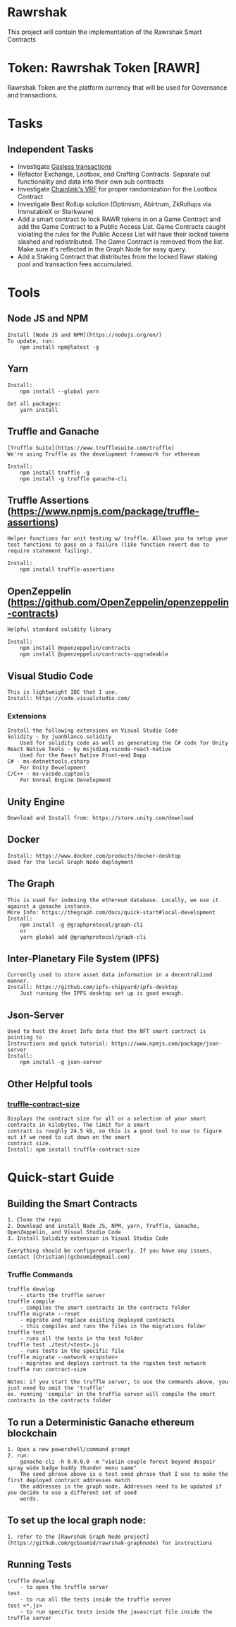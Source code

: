 # Rawrshak
This project will contain the implementation of the Rawrshak Smart Contracts

# Token: Rawrshak Token [RAWR]
Rawrshak Token are the platform currency that will be used for Governance and transactions.

# Tasks
## Independent Tasks
- Investigate [Gasless transactions](https://docs.openzeppelin.com/learn/sending-gasless-transactions)
- Refactor Exchange, Lootbox, and Crafting Contracts. Separate out functionality and data into their own sub contracts
- Investigate [Chainlink's VRF](https://docs.chain.link/docs/chainlink-vrf) for proper randomization for the Lootbox Contract
- Investigate Best Rollup solution (Optimism, Abirtrum, ZkRollups via ImmutableX or Starkware)
- Add a smart contract to lock RAWR tokens in on a Game Contract and add the Game Contract to a Public Access List. Game Contracts
    caught violating the rules for the Public Access List will have their locked tokens slashed and redistributed. The Game Contract
    is removed from the list. Make sure it's reflected in the Graph Node for easy query.
- Add a Staking Contract that distributes from the locked Rawr staking pool and transaction fees accumulated.


# Tools
## Node JS and NPM
    Install [Node JS and NPM](https://nodejs.org/en/)
    To update, run:
        npm install npm@latest -g

## Yarn
    Install:
        npm install --global yarn

    Get all packages:
        yarn install

## Truffle and Ganache
    [Truffle Suite](https://www.trufflesuite.com/truffle)
    We're using Truffle as the development framework for ethereum

    Install:
        npm install truffle -g 
        npm install -g truffle ganache-cli

## Truffle Assertions (https://www.npmjs.com/package/truffle-assertions)
    Helper functions for unit testing w/ truffle. Allows you to setup your test functions to pass on a failure (like function revert due to require statement failing).

    Install: 
        npm install truffle-assertions
        
## OpenZeppelin (https://github.com/OpenZeppelin/openzeppelin-contracts)
    Helpful standard solidity library
    
    Install:
        npm install @openzeppelin/contracts
        npm install @openzeppelin/contracts-upgradeable

## Visual Studio Code
    This is lightweight IDE that I use.
    Install: https://code.visualstudio.com/

### Extensions
    Install the following extensions on Visual Studio Code
    Solidity - by juanblanco.solidity 
        Used for solidity code as well as generating the C# code for Unity
    React Native Tools - by msjsdiag.vscode-react-native
        Used for the React Native Front-end Dapp
    C# - ms-dotnettools.csharp
        For Unity Development
    C/C++ - ms-vscode.cpptools
        For Unreal Engine Development

## Unity Engine
    Download and Install from: https://store.unity.com/download

## Docker 
    Install: https://www.docker.com/products/docker-desktop
    Used for the local Graph Node deployment

## The Graph
    This is used for indexing the ethereum database. Locally, we use it against a ganache instance.
    More Info: https://thegraph.com/docs/quick-start#local-development
    Install:
        npm install -g @graphprotocol/graph-cli
        or 
        yarn global add @graphprotocol/graph-cli
    
## Inter-Planetary File System (IPFS)
    Currently used to store asset data information in a decentralized manner.
    Install: https://github.com/ipfs-shipyard/ipfs-desktop 
        Just running the IPFS desktop set up is good enough.

## Json-Server
    Used to host the Asset Info data that the NFT smart contract is pointing to
    Instructions and quick tutorial: https://www.npmjs.com/package/json-server
    Install:
        npm install -g json-server

## Other Helpful tools
### [truffle-contract-size](https://www.npmjs.com/package/truffle-contract-size) 
    Displays the contract size for all or a selection of your smart contracts in kilobytes. The limit for a smart 
    contract is roughly 24.5 kb, so this is a good tool to use to figure out if we need to cut down on the smart 
    contract size. 
    Install: npm install truffle-contract-size


# Quick-start Guide

## Building the Smart Contracts
    1. Clone the repo 
    2. Download and install Node JS, NPM, yarn, Truffle, Ganache, OpenZeppelin, and Visual Studio Code
    3. Install Solidity extension in Visual Studio Code

    Everything should be configured properly. If you have any issues, contact [Christian](gcbsumid@gmail.com)

### Truffle Commands
    truffle develop
        - starts the truffle server
    truffle compile
        - compiles the smart contracts in the contracts folder
    truffle migrate --reset
        - migrate and replace existing deployed contracts
        - this compiles and runs the files in the migrations folder
    truffle test
        - runs all the tests in the test folder
    truffle test ./test/<test>.js
        - runs tests in the specific file
    truffle migrate --network <ropsten>
        - migrates and deploys contract to the ropsten test network
    truffle run contract-size 

    Notes: if you start the truffle server, to use the commands above, you just need to omit the 'truffle'
    ex. running 'compile' in the truffle server will compile the smart contracts in the contracts folder

## To run a Deterministic Ganache ethereum blockchain
    1. Open a new powershell/command prompt
    2. run:
        ganache-cli -h 0.0.0.0 -m "violin couple forest beyond despair spray wide badge buddy thunder menu same"
        The seed phrase above is a test seed phrase that I use to make the first deployed contract addresses match
        the addresses in the graph node. Addresses need to be updated if you decide to use a different set of seed
        words.
    
## To set up the local graph node:
    1. refer to the [Rawrshak Graph Node project](https://github.com/gcbsumid/rawrshak-graphnode) for instructions

## Running Tests
    truffle develop
        - to open the truffle server
    test
        - to run all the tests inside the truffle server
    test <*.js>
        - to run specific tests inside the javascript file inside the truffle server
